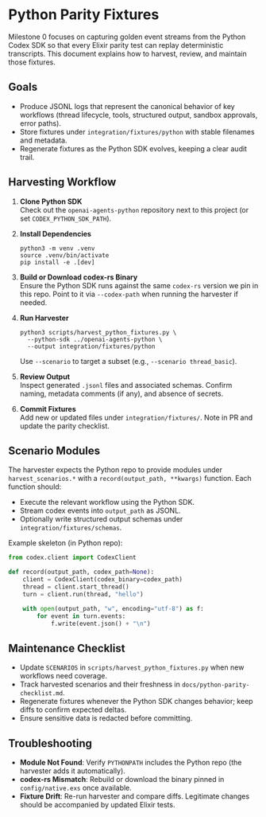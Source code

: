 # Python Parity Fixtures

Milestone 0 focuses on capturing golden event streams from the Python Codex SDK so that every Elixir parity test can replay deterministic transcripts. This document explains how to harvest, review, and maintain those fixtures.

## Goals
- Produce JSONL logs that represent the canonical behavior of key workflows (thread lifecycle, tools, structured output, sandbox approvals, error paths).
- Store fixtures under `integration/fixtures/python` with stable filenames and metadata.
- Regenerate fixtures as the Python SDK evolves, keeping a clear audit trail.

## Harvesting Workflow
1. **Clone Python SDK**  
   Check out the `openai-agents-python` repository next to this project (or set `CODEX_PYTHON_SDK_PATH`).

2. **Install Dependencies**  
   ```
   python3 -m venv .venv
   source .venv/bin/activate
   pip install -e .[dev]
   ```

3. **Build or Download codex-rs Binary**  
   Ensure the Python SDK runs against the same `codex-rs` version we pin in this repo. Point to it via `--codex-path` when running the harvester if needed.

4. **Run Harvester**  
   ```
   python3 scripts/harvest_python_fixtures.py \
     --python-sdk ../openai-agents-python \
     --output integration/fixtures/python
   ```

   Use `--scenario` to target a subset (e.g., `--scenario thread_basic`).

5. **Review Output**  
   Inspect generated `.jsonl` files and associated schemas. Confirm naming, metadata comments (if any), and absence of secrets.

6. **Commit Fixtures**  
   Add new or updated files under `integration/fixtures/`. Note in PR and update the parity checklist.

## Scenario Modules

The harvester expects the Python repo to provide modules under `harvest_scenarios.*` with a `record(output_path, **kwargs)` function. Each function should:
- Execute the relevant workflow using the Python SDK.
- Stream codex events into `output_path` as JSONL.
- Optionally write structured output schemas under `integration/fixtures/schemas`.

Example skeleton (in Python repo):
```python
from codex.client import CodexClient

def record(output_path, codex_path=None):
    client = CodexClient(codex_binary=codex_path)
    thread = client.start_thread()
    turn = client.run(thread, "hello")

    with open(output_path, "w", encoding="utf-8") as f:
        for event in turn.events:
            f.write(event.json() + "\n")
```

## Maintenance Checklist
- Update `SCENARIOS` in `scripts/harvest_python_fixtures.py` when new workflows need coverage.
- Track harvested scenarios and their freshness in `docs/python-parity-checklist.md`.
- Regenerate fixtures whenever the Python SDK changes behavior; keep diffs to confirm expected deltas.
- Ensure sensitive data is redacted before committing.

## Troubleshooting
- **Module Not Found**: Verify `PYTHONPATH` includes the Python repo (the harvester adds it automatically).
- **codex-rs Mismatch**: Rebuild or download the binary pinned in `config/native.exs` once available.
- **Fixture Drift**: Re-run harvester and compare diffs. Legitimate changes should be accompanied by updated Elixir tests.
